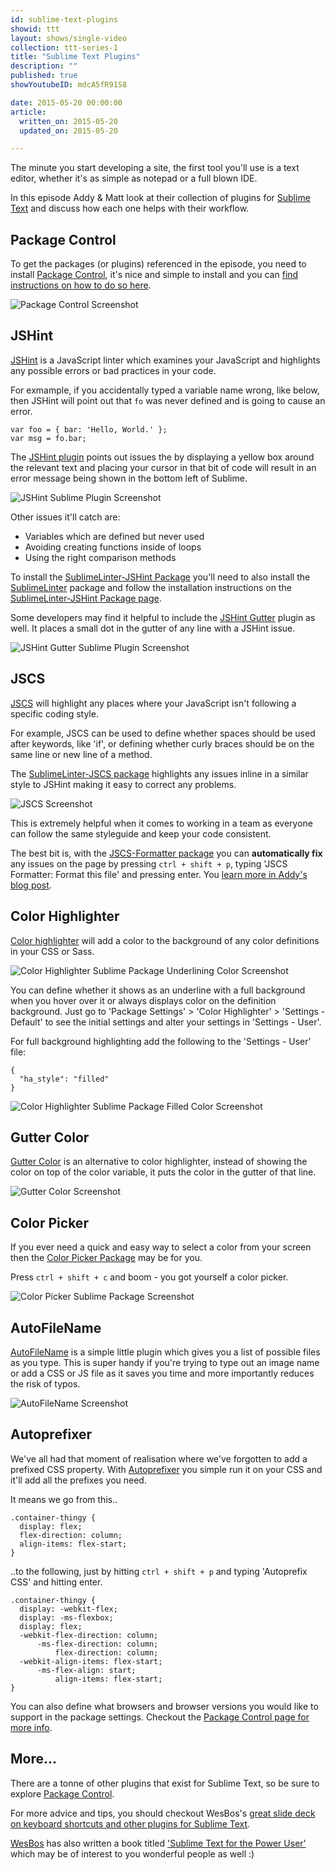 ```yaml
---
id: sublime-text-plugins
showid: ttt
layout: shows/single-video
collection: ttt-series-1
title: "Sublime Text Plugins"
description: ""
published: true
showYoutubeID: mdcA5fR91S8

date: 2015-05-20 00:00:00
article:
  written_on: 2015-05-20
  updated_on: 2015-05-20

---
```


The minute you start developing a site, the first tool you'll use
is a text editor, whether it's as simple as notepad or a full blown
IDE.

In this episode Addy & Matt look at their collection of plugins
for [Sublime Text](http://www.sublimetext.com/) and discuss how
each one helps with their workflow.

## Package Control

To get the packages (or plugins) referenced in the episode, you need to
install [Package Control](https://packagecontrol.io/), it's nice and simple
to install and you can [find
instructions on how to do so here](https://packagecontrol.io/installation).

<img src="./images/package-control-screenshot.png" alt="Package Control Screenshot" />

## JSHint

[JSHint](http://jshint.com/) is a JavaScript linter which examines your JavaScript
and highlights any possible errors or bad practices in your code.

For exmample, if you accidentally typed a variable name wrong, like
below, then JSHint will point out that `fo` was never defined and is
going to cause an error.

    var foo = { bar: 'Hello, World.' };
    var msg = fo.bar;

The [JSHint plugin](https://packagecontrol.io/packages/SublimeLinter-jshint)
points out issues the by displaying a yellow box around the relevant
text and placing your cursor in that bit of code will result in an error
message being shown in the bottom left of Sublime.

<img src="./images/jshint-screenshot.png" alt="JSHint Sublime Plugin Screenshot" />

Other issues it'll catch are:

- Variables which are defined but never used
- Avoiding creating functions inside of loops
- Using the right comparison methods

To install the [SublimeLinter-JSHint Package](https://packagecontrol.io/packages/SublimeLinter-jshint)
you'll need to also install the [SublimeLinter](https://packagecontrol.io/packages/SublimeLinter) package and follow the installation
instructions on the [SublimeLinter-JSHint Package page](https://packagecontrol.io/packages/SublimeLinter-jshint).

Some developers may find it helpful to include the
[JSHint Gutter](https://packagecontrol.io/packages/JSHint%20Gutter)
plugin as well. It places a small dot in the
gutter of any line with a JSHint issue.

<img src="./images/jshint-gutter-screenshot.png" alt="JSHint Gutter Sublime Plugin Screenshot" />

## JSCS

[JSCS](http://jscs.info/) will highlight any places where
your JavaScript isn't following a specific coding style.

For example, JSCS can be used to define whether spaces should
be used after keywords, like 'if', or defining whether curly braces
should be on the same line or new line of a method.

The [SublimeLinter-JSCS package](https://packagecontrol.io/packages/SublimeLinter-jscs)
highlights any issues inline in a similar style to JSHint
making it easy to correct any problems.

<img src="./images/jscs-screenshot.png" alt="JSCS Screenshot" />

This is extremely helpful when it comes to working in a
team as everyone can follow the same styleguide and
keep your code consistent.

The best bit is, with the [JSCS-Formatter package](https://packagecontrol.io/packages/JSCS-Formatter) you can **automatically fix** any issues on the page
by pressing `ctrl + shift + p`, typing 'JSCS Formatter: Format this file'
and pressing enter. You [learn more in Addy's blog post](https://medium.com/dev-channel/auto-formatting-javascript-code-style-fe0f98a923b8).

## Color Highlighter

[Color highlighter](https://packagecontrol.io/packages/Color%20Highlighter)
will add a color to the background of
any color definitions in your CSS or Sass.

<img src="./images/color-highlighter-underline.png" alt="Color Highlighter Sublime Package Underlining Color Screenshot" />

You can define whether it shows as an underline with a
full background when you hover over it or always
displays color on the definition background. Just go to
'Package Settings' > 'Color Highlighter' >
'Settings - Default' to see the initial settings
and alter your settings in 'Settings - User'.

For full background highlighting
add the following to the 'Settings - User' file:

    {
      "ha_style": "filled"
    }

<img src="./images/color-highlighter-filled.png" alt="Color Highlighter Sublime Package Filled Color Screenshot" />

## Gutter Color

[Gutter Color](https://packagecontrol.io/packages/Gutter%20Color)
is an alternative to color highlighter,
instead of showing the color on top of the color variable,
it puts the color in the gutter of that line.

<img src="./images/gutter-color.png" alt="Gutter Color Screenshot" />

## Color Picker

If you ever need a quick and easy way to select a color from your screen
then the [Color Picker Package](https://packagecontrol.io/packages/ColorPicker)
may be for you.

Press `ctrl + shift + c` and boom - you got yourself a color picker.

<img src="./images/color-picker-screenshot.png" alt="Color Picker Sublime Package Screenshot" />

## AutoFileName

[AutoFileName](https://packagecontrol.io/packages/AutoFileName)
is a simple little plugin which gives
you a list of possible files as you type. This is super
handy if you're trying to type out an image name or
add a CSS or JS file as it saves you time
and more importantly reduces the risk of typos.

<img src="./images/autofilename-screenshot.png" alt="AutoFileName Screenshot" />

## Autoprefixer

We've all had that moment of realisation where we've forgotten to
add a prefixed CSS property. With
[Autoprefixer](https://packagecontrol.io/packages/Autoprefixer)
you simple run it on your CSS and it'll
add all the prefixes you need.

It means we go from this..

    .container-thingy {
      display: flex;
      flex-direction: column;
      align-items: flex-start;
    }

..to the following, just by hitting `ctrl + shift + p` and typing
 'Autoprefix CSS' and hitting enter.

    .container-thingy {
      display: -webkit-flex;
      display: -ms-flexbox;
      display: flex;
      -webkit-flex-direction: column;
          -ms-flex-direction: column;
              flex-direction: column;
      -webkit-align-items: flex-start;
          -ms-flex-align: start;
              align-items: flex-start;
    }

You can also define what browsers and browser versions you would like
to support in the package settings. Checkout the [Package Control page
for more info](https://packagecontrol.io/packages/Autoprefixer).

## More...

There are a tonne of other plugins that exist for
Sublime Text, so be sure to explore [Package Control](https://packagecontrol.io/).

For more advice and tips, you should
checkout WesBos's [great slide deck on
keyboard shortcuts and other plugins for Sublime Text](
http://wesbos.github.io/Sublime-Text-Power-User-Talk/).

[WesBos](http://wesbos.com/) has also written a book titled
['Sublime Text for the Power User'](https://sublimetextbook.com/)
which may be of interest to you wonderful people as well :)
